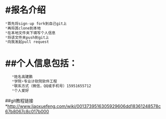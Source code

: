 #报名介绍
============
```js
*首先将sign-up fork到自己git上
*再将其clone到本地
*在本地文件夹下填写个人信息
*将该文件夹push到git上
*向我发起pull request
```
##个人信息包括：
=========
```js
   *姓名高建鹏
   *学院+专业计软院软件工程
   *联系方式（微信，QQ或手机号）15951655712
   *个人爱好
```
##git教程链接
*http://www.liaoxuefeng.com/wiki/0013739516305929606dd18361248578c67b8067c8c017b000
